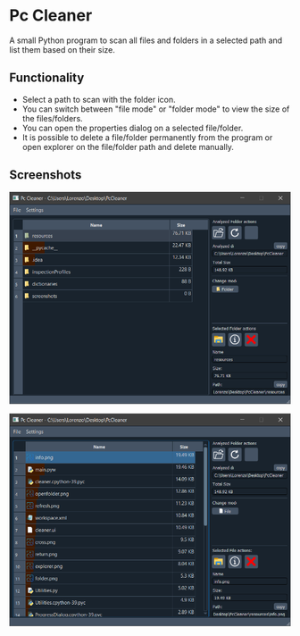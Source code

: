 # Pc Cleaner

A small Python program to scan all files and folders in a selected path and list them based on their size.

## Functionality

- Select a path to scan with the folder icon.
- You can switch between "file mode" or "folder mode" to view the size of the files/folders.
- You can open the properties dialog on a selected file/folder.
- It is possible to delete a file/folder permanently from the program or open explorer on the file/folder path and delete manually.

## Screenshots

![File Mode](screenshots/file_mode.png)

![Folder Mode](screenshots/folder_mode.png)